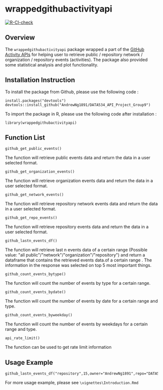 # wrappedgithubactivityapi

[![R-CI-check](https://github.com/AndrewNg1891/DATA534_API_Project_Group9/actions/workflows/R-CI-check.yaml/badge.svg)](https://github.com/AndrewNg1891/DATA534_API_Project_Group9/actions/workflows/R-CI-check.yaml)

## Overview


The `wrappedgithubactivityapi` package wrapped a part of the [GitHub Activity APIs](https://docs.github.com/en/rest/reference/activity) for helping user to retrieve public / repository network / organization / repository events (activities). The package also provided some statistical analysis and plot functionality.

## Installation Instruction

To install the package from Github, please use the following code :


    install.packages("devtools")
    devtools::install_github("AndrewNg1891/DATA534_API_Project_Group9")


To import the package in R, please use the following code after installation :


    library(wrappedgithubactivityapi)



## Function List

`github_get_public_events()`

The function will retrieve public events data and return the data in a user selected format.

`github_get_organization_events()`

The function will retrieve organization events data and return the data in a user selected format.

`github_get_network_events()`

The function will retrieve repository network events data and return the data in a user selected format.

`github_get_repo_events()`

The function will retrieve repository events data and return the data in a user selected format.

`github_lastn_events_df()`

The function will retrieve last n events data of a certain range (Possible value: "all public"/"network"/"organization"/"repository") and return a dataframe that contains the retrieved events data.of a certain range . The information in the response was selected on top 5 most important things. 

`github_count_events_bytype()`

The function will count the number of events by type for a certain range.

`github_count_events_bydate()`

The function will count the number of events by date for a certain range and type.

`github_count_events_byweekday()`

The function will count the number of events by weekdays for a certain range and type.

`api_rate_limit()`

The function can be used to get rate limit information

## Usage Example

    github_lastn_events_df("repository",15,owner="AndrewNg1891",repo="DATA534_API_Project_Group9")

For more usage example, please see `\vignettes\Introduction.Rmd`
